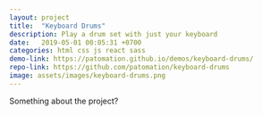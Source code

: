```yaml
---
layout: project
title:  "Keyboard Drums"
description: Play a drum set with just your keyboard
date:   2019-05-01 00:05:31 +0700
categories: html css js react sass
demo-link: https://patomation.github.io/demos/keyboard-drums/
repo-link: https://github.com/patomation/keyboard-drums
image: assets/images/keyboard-drums.png
---
```


Something about the project?
